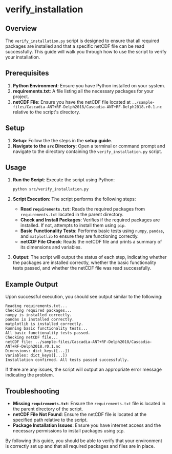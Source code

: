 # verify_installation

## Overview

The `verify_installation.py` script is designed to ensure that all required packages are installed and that a specific netCDF file can be read successfully. This guide will walk you through how to use the script to verify your installation.

## Prerequisites

1. **Python Environment**: Ensure you have Python installed on your system.
2. **requirements.txt**: A file listing all the necessary packages for your project.
3. **netCDF File**: Ensure you have the netCDF file located at `../sample-files/Cascadia-ANT+RF-Delph2018/Cascadia-ANT+RF-Delph2018.r0.1.nc` relative to the script's directory.

## Setup

1. **Setup**: Follow the the steps in the **setup guide**.
2. **Navigate to the `src` Directory**: Open a terminal or command prompt and navigate to the directory containing the `verify_installation.py` script.

## Usage

1. **Run the Script**: Execute the script using Python:

   ```bash
   python src/verify_installation.py
   ```

2. **Script Execution**: The script performs the following steps:

   - **Read `requirements.txt`**: Reads the required packages from `requirements.txt` located in the parent directory.
   - **Check and Install Packages**: Verifies if the required packages are installed. If not, attempts to install them using `pip`.
   - **Basic Functionality Tests**: Performs basic tests using `numpy`, `pandas`, and `matplotlib` to ensure they are functioning correctly.
   - **netCDF File Check**: Reads the netCDF file and prints a summary of its dimensions and variables.

3. **Output**: The script will output the status of each step, indicating whether the packages are installed correctly, whether the basic functionality tests passed, and whether the netCDF file was read successfully.

## Example Output

Upon successful execution, you should see output similar to the following:

```
Reading requirements.txt...
Checking required packages...
numpy is installed correctly.
pandas is installed correctly.
matplotlib is installed correctly.
Running basic functionality tests...
All basic functionality tests passed.
Checking netCDF file...
netCDF file: ../sample-files/Cascadia-ANT+RF-Delph2018/Cascadia-ANT+RF-Delph2018.r0.1.nc
Dimensions: dict_keys([...])
Variables: dict_keys([...])
Installation confirmed. All tests passed successfully.
```

If there are any issues, the script will output an appropriate error message indicating the problem.

## Troubleshooting

- **Missing `requirements.txt`**: Ensure the `requirements.txt` file is located in the parent directory of the script.
- **netCDF File Not Found**: Ensure the netCDF file is located at the specified path relative to the script.
- **Package Installation Issues**: Ensure you have internet access and the necessary permissions to install packages using `pip`.

By following this guide, you should be able to verify that your environment is correctly set up and that all required packages and files are in place.

